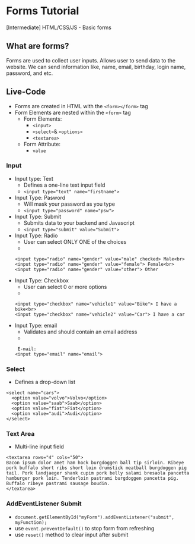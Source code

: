 # Forms Tutorial
[Intermediate] HTML/CSS/JS - Basic forms 


## What are forms?
Forms are used to collect user inputs. Allows user to send data to the website. We can send information like, name, email, birthday, login name, password, and etc. 

## Live-Code 
- Forms are created in HTML with the `<form></form>` tag
- Form Elements are nested within the `<form>` tag
  - Form Elements:
    - `<input>`
    - `<select>`& `<options>`
    - `<textarea>`
  - Form Attribute:
    - `value`
    
### Input
- Input type: Text
  - Defines a one-line text input field
  - `<input type="text" name="firstname">`
- Input Type: Pasword
  - Will mask your password as you type
  - `<input type="password" name="psw">`
- Input Type: Submit
  - Submits data to your backend and Javascript
  - `<input type="submit" value="Submit">`
- Input Type: Radio
  - User can select ONLY ONE of the choices
  - 
  ```
  <input type="radio" name="gender" value="male" checked> Male<br>
  <input type="radio" name="gender" value="female"> Female<br>
  <input type="radio" name="gender" value="other"> Other
  ```
- Input Type: Checkbox
  - User can select 0 or more options
  - 
  ```
  <input type="checkbox" name="vehicle1" value="Bike"> I have a bike<br>
  <input type="checkbox" name="vehicle2" value="Car"> I have a car 
  ```
- Input Type: email
  - Validates and should contain an email address
  - 
  ```
   E-mail:
  <input type="email" name="email">
  ```
  
### Select
- Defines a drop-down list
```
<select name="cars">
  <option value="volvo">Volvo</option>
  <option value="saab">Saab</option>
  <option value="fiat">Fiat</option>
  <option value="audi">Audi</option>
</select>
 ```
  
### Text Area
- Multi-line input field
```
<textarea rows="4" cols="50">
Bacon ipsum dolor amet ham hock burgdoggen ball tip sirloin. Ribeye pork buffalo short ribs short loin drumstick meatball burgdoggen pig tail. Pork landjaeger shank cupim pork belly salami bresaola pancetta hamburger pork loin. Tenderloin pastrami burgdoggen pancetta pig. Buffalo ribeye pastrami sausage boudin. 
</textarea>
 ```
 
### AddEventListener Submit
- `document.getElementById("myForm").addEventListener("submit", myFunction);`
- use `event.preventDefault()` to stop form from refreshing
- use `reset()` method to clear input after submit



